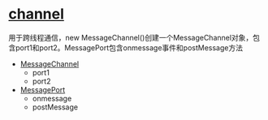 # [channel](https://developer.mozilla.org/zh-CN/docs/Web/API/Channel_Messaging_API)

用于跨线程通信，new MessageChannel()创建一个MessageChannel对象，包含port1和port2。MessagePort包含onmessage事件和postMessage方法

* [MessageChannel](https://developer.mozilla.org/zh-CN/docs/Web/API/MessageChannel)
  * port1
  * port2
* [MessagePort](https://developer.mozilla.org/zh-CN/docs/Web/API/MessagePort)
  * onmessage
  * postMessage

